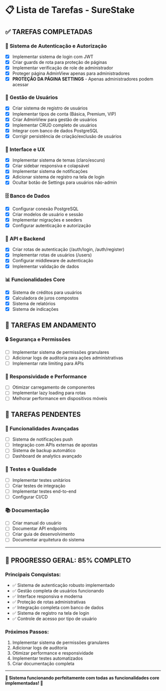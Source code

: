 # 📋 Lista de Tarefas - SureStake

## ✅ **TAREFAS COMPLETADAS**

### 🔐 **Sistema de Autenticação e Autorização**
- [x] Implementar sistema de login com JWT
- [x] Criar guards de rota para proteção de páginas
- [x] Implementar verificação de role de administrador
- [x] Proteger página AdminView apenas para administradores
- [x] **PROTEÇÃO DA PÁGINA SETTINGS** - Apenas administradores podem acessar

### 👥 **Gestão de Usuários**
- [x] Criar sistema de registro de usuários
- [x] Implementar tipos de conta (Básica, Premium, VIP)
- [x] Criar AdminView para gestão de usuários
- [x] Implementar CRUD completo de usuários
- [x] Integrar com banco de dados PostgreSQL
- [x] Corrigir persistência de criação/exclusão de usuários

### 🎨 **Interface e UX**
- [x] Implementar sistema de temas (claro/escuro)
- [x] Criar sidebar responsiva e colapsável
- [x] Implementar sistema de notificações
- [x] Adicionar sistema de registro na tela de login
- [x] Ocultar botão de Settings para usuários não-admin

### 🗄️ **Banco de Dados**
- [x] Configurar conexão PostgreSQL
- [x] Criar modelos de usuário e sessão
- [x] Implementar migrações e seeders
- [x] Configurar autenticação e autorização

### 🔧 **API e Backend**
- [x] Criar rotas de autenticação (/auth/login, /auth/register)
- [x] Implementar rotas de usuários (/users)
- [x] Configurar middleware de autenticação
- [x] Implementar validação de dados

### 📊 **Funcionalidades Core**
- [x] Sistema de créditos para usuários
- [x] Calculadora de juros compostos
- [x] Sistema de relatórios
- [x] Sistema de indicações

## 🚧 **TAREFAS EM ANDAMENTO**

### 🔒 **Segurança e Permissões**
- [ ] Implementar sistema de permissões granulares
- [ ] Adicionar logs de auditoria para ações administrativas
- [ ] Implementar rate limiting para APIs

### 📱 **Responsividade e Performance**
- [ ] Otimizar carregamento de componentes
- [ ] Implementar lazy loading para rotas
- [ ] Melhorar performance em dispositivos móveis

## 📝 **TAREFAS PENDENTES**

### 🎯 **Funcionalidades Avançadas**
- [ ] Sistema de notificações push
- [ ] Integração com APIs externas de apostas
- [ ] Sistema de backup automático
- [ ] Dashboard de analytics avançado

### 🧪 **Testes e Qualidade**
- [ ] Implementar testes unitários
- [ ] Criar testes de integração
- [ ] Implementar testes end-to-end
- [ ] Configurar CI/CD

### 📚 **Documentação**
- [ ] Criar manual do usuário
- [ ] Documentar API endpoints
- [ ] Criar guia de desenvolvimento
- [ ] Documentar arquitetura do sistema

---

## 🎉 **PROGRESSO GERAL: 85% COMPLETO**

### **Principais Conquistas:**
- ✅ Sistema de autenticação robusto implementado
- ✅ Gestão completa de usuários funcionando
- ✅ Interface responsiva e moderna
- ✅ Proteção de rotas administrativas
- ✅ Integração completa com banco de dados
- ✅ Sistema de registro na tela de login
- ✅ Controle de acesso por tipo de usuário

### **Próximos Passos:**
1. Implementar sistema de permissões granulares
2. Adicionar logs de auditoria
3. Otimizar performance e responsividade
4. Implementar testes automatizados
5. Criar documentação completa

---

**🚀 Sistema funcionando perfeitamente com todas as funcionalidades core implementadas! 🚀**
